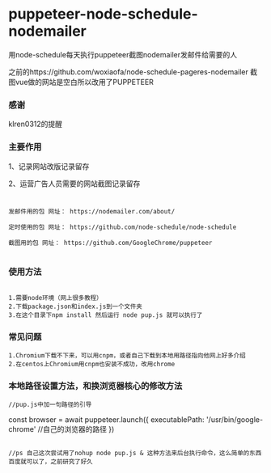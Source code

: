 # puppeteer-node-schedule-nodemailer
用node-schedule每天执行puppeteer截图nodemailer发邮件给需要的人

之前的https://github.com/woxiaofa/node-schedule-pageres-nodemailer
截图vue做的网站是空白所以改用了PUPPETEER

### 感谢
klren0312的提醒

### 主要作用

1、记录网站改版记录留存

2、运营广告人员需要的网站截图记录留存






### 
```

发邮件用的包 网址： https://nodemailer.com/about/
 
定时使用的包 网址： https://github.com/node-schedule/node-schedule
 
截图用的包 网址： https://github.com/GoogleChrome/puppeteer


```

### 使用方法

```

1.需要node环境（网上很多教程）
2.下载package.json和index.js到一个文件夹
3.在这个目录下npm install 然后运行 node pup.js 就可以执行了
```
### 常见问题
```
1.Chromium下载不下来，可以用cnpm，或者自己下载到本地用路径指向他网上好多介绍
2.在centos上Chromium用cnpm也安装不成功，改用chrome
```
### 本地路径设置方法，和换浏览器核心的修改方法

```
//pup.js中加一句路径的引导

```
const browser = await puppeteer.launch({
      executablePath: '/usr/bin/google-chrome' //自己的浏览器的路径
      })
      
```

//ps 自己这次尝试用了nohup node pup.js & 这种方法来后台执行命令，这么简单的东西百度就可以了，之前研究了好久 

